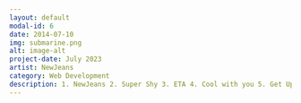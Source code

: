 ```yaml
---
layout: default
modal-id: 6
date: 2014-07-10
img: submarine.png
alt: image-alt
project-date: July 2023
artist: NewJeans
category: Web Development
description: 1. NewJeans 2. Super Shy 3. ETA 4. Cool with you 5. Get Up 6. ASAP
---
```

